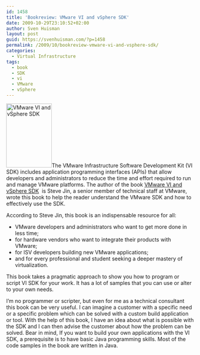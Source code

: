 ```yaml
---
id: 1458
title: 'Bookreview: VMware VI and vSphere SDK'
date: 2009-10-29T23:10:52+02:00
author: Sven Huisman
layout: post
guid: https://svenhuisman.com/?p=1458
permalink: /2009/10/bookreview-vmware-vi-and-vsphere-sdk/
categories:
  - Virtual Infrastructure
tags:
  - book
  - SDK
  - vi
  - VMware
  - vSphere
---
```

[<img class="size-medium wp-image-1460 alignright" title="VMware VI and vSphere SDK" src="https://svenhuisman.com/wp-content/uploads/2009/10/ShowCover-122x171-custom.jpg" alt="VMware VI and vSphere SDK" width="122" height="171" />](https://svenhuisman.com/wp-content/uploads/2009/10/ShowCover.jpg)The VMware Infrastructure Software Development Kit (VI SDK) includes application programming interfaces (APIs) that allow developers and administrators to reduce the time and effort required to run and manage VMware platforms. The author of the book <a title="VMware VI and vSphere SDK" href="https://www.amazon.com/VMware-VI-SDK-Mastering-Infrastructure/dp/0137153635" target="_blank">VMware VI and vSphere SDK</a>  is Steve Jin, a senior member of technical staff at VMware, wrote this book to help the reader understand the VMware SDK and how to effectively use the SDK.

[](https://svenhuisman.com/wp-content/uploads/2009/10/51AM5rbW-QL__BO2204203200_PIsitb-sticker-arrow-clickTopRight35-76_AA240_SH20_OU01_.jpg)

According to Steve Jin, this book is an indispensable resource for all:<!--more-->

  * VMware developers and administrators who want to get more done in less time;
  * for hardware vendors who want to integrate their products with VMware;
  * for ISV developers building new VMware applications;
  * and for every professional and student seeking a deeper mastery of virtualization.

This book takes a pragmatic approach to show you how to program or script VI SDK for your work. It has a lot of samples that you can use or alter to your own needs.

I&#8217;m no programmer or scripter, but even for me as a technical consultant this book can be very useful. I can imagine a customer with a specific need or a specific problem which can be solved with a custom build application or tool. With the help of this book, I have an idea about what is possible with the SDK and I can then advise the customer about how the problem can be solved. Bear in mind, If you want to build your own applications with the VI SDK, a prerequisite is to have basic Java programming skills. Most of the code samples in the book are written in Java.